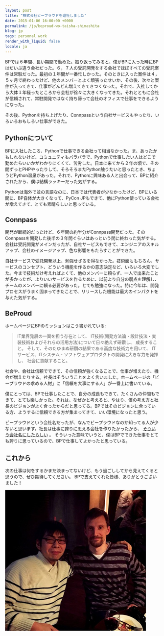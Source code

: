 ```yaml
---
layout: post
title: "株式会社ビープラウドを退社しました"
date: 2015-01-06 16:00:00 +0000
permalink: /jp/beproud-wo-taisha-shimashita
blog: jp
tags: personal work
render_with_liquid: false
locale: ja
---
```


BPでは６年間、長い期間で勤めた。振り返ってみると、僕がBPに入った時にBPはだいぶ違う会社だった。６，７人の受託開発をする会社でほぼすべての受託案件は常駐だった。最初の１年間が一番忙しかった。そのときに入った案件は４，５ヶ月で終わったけど、他のメンバーとよく頑張ったせいか、その後、次々と案件が入ってきて、仕事がどんどん増えてきてきつくなった。それで、入社してから大体１年経ったところから会社が徐々に大きくなってきた。それとともに会社が信頼されて、常駐開発ではなく持ち帰って会社のオフィスで仕事をできるようになった。

その後、Pythonを持ち上げたり、Connpassという自社サービスもやったり、いろいろおもしろい仕事ができた。

## Pythonについて

BPに入社したころ、Pythonで仕事できる会社って相当なかった。ま、あったかもしれないけど、コミュニティもバラバラで、Pythonで仕事したい人はどこで勤めたらいいかがわかりにくくて、苦労した。日本に来てから２年の頃で、その間ずっとPHPやったりして、そろそろまたPython触りたいと思ったとき、ちょうどPython温泉があった。それで、Pythonに興味ある人と出会って、BPに紹介されたから、僕は結構ラッキーだった気がする。

Pythonは海外で並の言語なのに、日本では代表者が少なかったけど、BPにいる間に、BP自体が大きくなって、PyCon JPもできて、他にPython使っている会社が増えてきて、とても素晴らしいと思っている。

## Connpass

開発が断続的だったけど、６年間の約半分がConnpass開発だった。そのConnpassを開発した後半の３年間ぐらいはあっという間に終わった気がする。会社は受託開発がメインだったが、自社サービスもできて、エンジニアのスキルアップ、会社のイメージアップ、色な影響をもたらすことができた。

自社サービスで受託開発以上、勉強せざるを得なかった。技術面ももちろん、サービスのコンセプト、どういう機能を作るかの意志決定など、いろいろ大変でした。今まで技術だけ考えればよくて、他のメンバーに頼らず、一人で出来たことが多かったが、よりいいサービスを作るために、以前より自分の弱点を理解し、チームのメンバーに頼る必要があった。とても勉強になった。特に今年は、開発プロセスがうまく固まってきたことで、リリースした機能は最大のインパクトを与えた気がする。

## BeProud

ホームページにBPのミッションはこう書かれている:

> IT業界発展の一翼を担う存在として、 IT技術(開発方法論・設計技法・実装技術およびそれらの活用方法)について日々絶えず研鑽し、 成長すること。
> そして、そのたゆまぬ研鑽の結果である高度な技術力を用いて、 ITサービス、ITシステム・ソフトウェアプロダクトの開発に大きな力を発揮し、 社会に貢献すること。

社会や、会社は信頼でできて、その信頼が強くなることで、仕事が増えたり、機会が増えたりする。社長はそういうことをよく言いました。ホームページの「ビープラウドの求める人材」に「信頼を大事にする人」が一番上に書いている。

僕にとっては、BPで仕事したことで、自分の成長もできて、たくさんの仲間もできて、とても楽しかった。それは、なぜかと考えると、やはり、僕の考え方と社長のビジョンがよく合ったからだと思ってる。BPではそのビジョンに合っている方、ようするに信頼できる方が集まってきて、いい環境になったと思う。

ビープラウドという会社名だったが、なんでビープラウドなのか知ってる人が少ないと思います。社長は仕事に誇りに思える会社を作りたかったから、 [そういう会社名にしたらしい](http://shacho.beproud.jp/entry/20061023/1161534395) 。 そういった意味でいうと、僕はBPでできた仕事をとても誇りに思っているので、BPで仕事してよかったと思っている。

## これから

次の仕事は何をするかまだ決まってないけど、もう過ごししてから見えてくると思うので、ぜひ期待してください。 BPで支えてくれた皆様、ありがとうございました！

![feiz & Me](/assets/images/729/feiz_medium.jpg)
